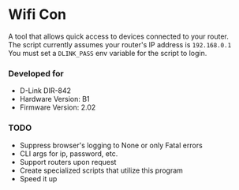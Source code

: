 # Wifi Con

A tool that allows quick access to devices connected to your router.  
The script currently assumes your router's IP address is `192.168.0.1`  
You must set a `DLINK_PASS` env variable for the script to login.  

### Developed for
- D-Link DIR-842
- Hardware Version: B1
- Firmware Version: 2.02

### TODO
- Suppress browser's logging to None or only Fatal errors
- CLI args for ip, password, etc.
- Support routers upon request
- Create specialized scripts that utilize this program
- Speed it up

